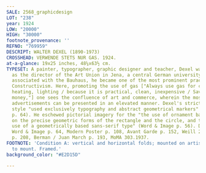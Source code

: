 ```yaml
---
SALE: 2568_graphicdesign
LOT: "238"
year: 1924
LOW: "20000"
HIGH: "30000"
footnote_provenance: ''
REFNO: "769959"
DESCRIPT: WALTER DEXEL (1890-1973)
CROSSHEAD: VERWENDE STETS NUR GAS. 1924.
at-a-glance: 19x25 inches, 48¼x63½ cm.
TYPESET: A painter, typographer, graphic designer and teacher, Dexel was appointed
  as the director of the Art Union in Jena, a central German university town. Closely
  associated with the Bauhaus, he became one of the most prominent practitioners of
  Constructivism. Here, promoting the use of gas ["Always use gas for cooking, baking,
  heating, lighting / because it is practical, clean, inexpensive / Saves work, time,
  money,"] one sees the confluence of art and commerce, wherein the most mundane of
  advertisements can be presented in an elevated manner. Dexel's strict Constructivist
  style "used exclusively typography and abstract geometrical markers" (Avant Garde
  p. 64). He eschewed pictorial imagery for the "the use of ornament based entirely
  on the precise geometric forms of the rectangle and the circle, and the almost exclusive
  use of a geometrically based sans-serif type" (Word & Image p. 56). Dexel p. 56,
  Word & Image p. 64, Modern Poster p. 108, Avant Garde p. 152, Weill 250, Euro Deco
  p. 208, Berman / Juan March p. 193, MoMA 303.1937.
FOOTNOTE: 'Condition A: vertical and horizontal folds; mounted on artist board, tipped
  to mount. Framed.'
background_color: "#E2D15D"

---
```

